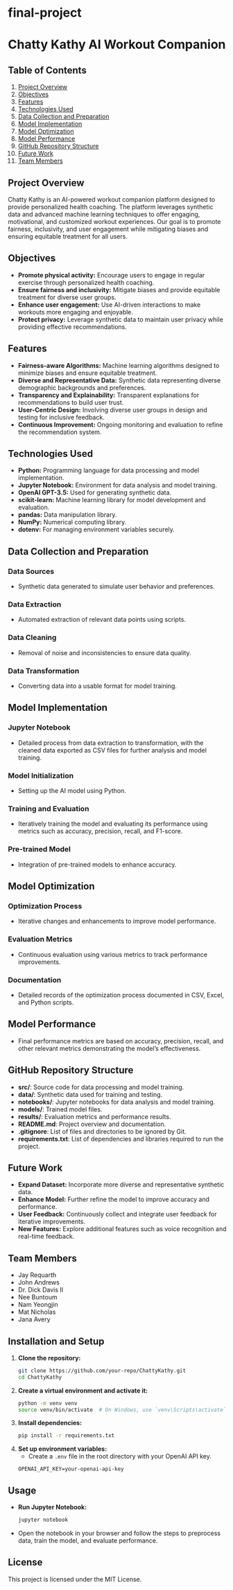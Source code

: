 # final-project

# Chatty Kathy AI Workout Companion

## Table of Contents
1. [Project Overview](#project-overview)
2. [Objectives](#objectives)
3. [Features](#features)
4. [Technologies Used](#technologies-used)
5. [Data Collection and Preparation](#data-collection-and-preparation)
6. [Model Implementation](#model-implementation)
7. [Model Optimization](#model-optimization)
8. [Model Performance](#model-performance)
9. [GitHub Repository Structure](#github-repository-structure)
10. [Future Work](#future-work)
11. [Team Members](#team-members)

## Project Overview
Chatty Kathy is an AI-powered workout companion platform designed to provide personalized health coaching. The platform leverages synthetic data and advanced machine learning techniques to offer engaging, motivational, and customized workout experiences. Our goal is to promote fairness, inclusivity, and user engagement while mitigating biases and ensuring equitable treatment for all users.

## Objectives
- **Promote physical activity:** Encourage users to engage in regular exercise through personalized health coaching.
- **Ensure fairness and inclusivity:** Mitigate biases and provide equitable treatment for diverse user groups.
- **Enhance user engagement:** Use AI-driven interactions to make workouts more engaging and enjoyable.
- **Protect privacy:** Leverage synthetic data to maintain user privacy while providing effective recommendations.

## Features
- **Fairness-aware Algorithms:** Machine learning algorithms designed to minimize biases and ensure equitable treatment.
- **Diverse and Representative Data:** Synthetic data representing diverse demographic backgrounds and preferences.
- **Transparency and Explainability:** Transparent explanations for recommendations to build user trust.
- **User-Centric Design:** Involving diverse user groups in design and testing for inclusive feedback.
- **Continuous Improvement:** Ongoing monitoring and evaluation to refine the recommendation system.

## Technologies Used
- **Python:** Programming language for data processing and model implementation.
- **Jupyter Notebook:** Environment for data analysis and model training.
- **OpenAI GPT-3.5:** Used for generating synthetic data.
- **scikit-learn:** Machine learning library for model development and evaluation.
- **pandas:** Data manipulation library.
- **NumPy:** Numerical computing library.
- **dotenv:** For managing environment variables securely.

## Data Collection and Preparation
### Data Sources
- Synthetic data generated to simulate user behavior and preferences.
### Data Extraction
- Automated extraction of relevant data points using scripts.
### Data Cleaning
- Removal of noise and inconsistencies to ensure data quality.
### Data Transformation
- Converting data into a usable format for model training.

## Model Implementation
### Jupyter Notebook
- Detailed process from data extraction to transformation, with the cleaned data exported as CSV files for further analysis and model training.
### Model Initialization
- Setting up the AI model using Python.
### Training and Evaluation
- Iteratively training the model and evaluating its performance using metrics such as accuracy, precision, recall, and F1-score.
### Pre-trained Model
- Integration of pre-trained models to enhance accuracy.

## Model Optimization
### Optimization Process
- Iterative changes and enhancements to improve model performance.
### Evaluation Metrics
- Continuous evaluation using various metrics to track performance improvements.
### Documentation
- Detailed records of the optimization process documented in CSV, Excel, and Python scripts.

## Model Performance
- Final performance metrics are based on accuracy, precision, recall, and other relevant metrics demonstrating the model’s effectiveness.

## GitHub Repository Structure
- **src/**: Source code for data processing and model training.
- **data/**: Synthetic data used for training and testing.
- **notebooks/**: Jupyter notebooks for data analysis and model training.
- **models/**: Trained model files.
- **results/**: Evaluation metrics and performance results.
- **README.md**: Project overview and documentation.
- **.gitignore**: List of files and directories to be ignored by Git.
- **requirements.txt**: List of dependencies and libraries required to run the project.

## Future Work
- **Expand Dataset:** Incorporate more diverse and representative synthetic data.
- **Enhance Model:** Further refine the model to improve accuracy and performance.
- **User Feedback:** Continuously collect and integrate user feedback for iterative improvements.
- **New Features:** Explore additional features such as voice recognition and real-time feedback.

## Team Members
- Jay Requarth
- John Andrews
- Dr. Dick Davis II
- Nee Buntoum
- Nam Yeongjin
- Mat Nicholas
- Jana Avery

## Installation and Setup
1. **Clone the repository:**
   ```sh
   git clone https://github.com/your-repo/ChattyKathy.git
   cd ChattyKathy
   ```
2. **Create a virtual environment and activate it:**
   ```sh
   python -m venv venv
   source venv/bin/activate  # On Windows, use `venv\Scripts\activate`
   ```
3. **Install dependencies:**
   ```sh
   pip install -r requirements.txt
   ```
4. **Set up environment variables:**
   - Create a `.env` file in the root directory with your OpenAI API key.
   ```env
   OPENAI_API_KEY=your-openai-api-key
   ```

## Usage
- **Run Jupyter Notebook:**
   ```sh
   jupyter notebook
   ```
- Open the notebook in your browser and follow the steps to preprocess data, train the model, and evaluate performance.

## License
This project is licensed under the MIT License.

